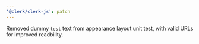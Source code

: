 ```yaml
---
'@clerk/clerk-js': patch
---
```


Removed dummy `test` text from appearance layout unit test, with valid URLs for improved readbility.
